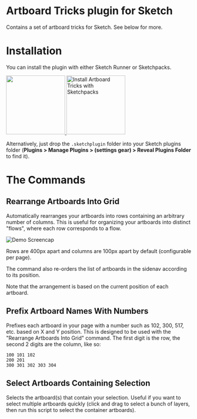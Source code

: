 # Artboard Tricks plugin for Sketch

Contains a set of artboard tricks for Sketch. See below for more.

# Installation

You can install the plugin with either Sketch Runner or Sketchpacks.

<a href="http://bit.ly/SketchRunnerWebsite">
  <img src="http://bit.ly/RunnerBadgeBlue" width="160">
</a>

<a href="https://sketchpacks.com/romannurik/Sketch-ArtboardTricks/install">
  <img src="http://sketchpacks-com.s3.amazonaws.com/assets/badges/sketchpacks-badge-install.png" width="160" alt="Install Artboard Tricks with Sketchpacks">
</a>

Alternatively, just drop the `.sketchplugin` folder into your Sketch plugins folder (**Plugins > Manage Plugins > (settings gear) > Reveal Plugins Folder** to find it).

# The Commands

## Rearrange Artboards Into Grid

Automatically rearranges your artboards into rows containing an arbitrary number of columns.
This is useful for organizing your artboards into distinct "flows", where each row corresponds to a flow.

![Demo Screencap](https://raw.githubusercontent.com/romannurik/Sketch-ArtboardTricks/master/art/rearrange.gif)

Rows are 400px apart and columns are 100px apart by default (configurable per page).

The command also re-orders the list of artboards in the sidenav according to its position. 

Note that the arrangement is based on the current position of each artboard.

## Prefix Artboard Names With Numbers

Prefixes each artboard in your page with a number such as 102, 300, 517, etc. based on X and Y position.
This is designed to be used with the "Rearrange Artboards Into Grid" command. The first digit is the row,
the second 2 digits are the column, like so:

```
100 101 102
200 201
300 301 302 303 304
```

## Select Artboards Containing Selection

Selects the artboard(s) that contain your selection. Useful if you want to select multiple artboards quickly
(click and drag to select a bunch of layers, then run this script to select the container artboards).
